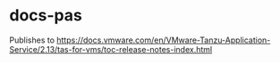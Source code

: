 # docs-pas
Publishes to https://docs.vmware.com/en/VMware-Tanzu-Application-Service/2.13/tas-for-vms/toc-release-notes-index.html
